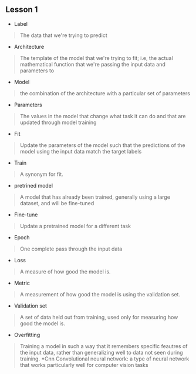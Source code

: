 ## Lesson 1

* Label 
> The data that we're trying to predict
* Architecture
> The template of the model that we're trying to fit; i.e, the actual mathematical function that we're passing the input data and parameters to
* Model 
> the combination of the architecture with a particular set of parameters
* Parameters 
> The values in the model that change what task it can do and that are updated through model training
* Fit
> Update the parameters of the model such that the predictions of the model using the input data match the target labels
* Train
> A synonym for fit.
* pretrined model
> A model that has already been trained, generally using a large dataset, and will be fine-tuned
* Fine-tune
>Update a pretrained model for a different task

* Epoch
> One complete pass through the input data
* Loss 
> A measure of how good the model is.
* Metric
> A measurement of how good the model is using the validation set.
* Validation set
> A set of data held out from training, used only for measuring how good the model is.
* Overfitting
> Training a model in such a way that it remembers specific feautres of the input data, rather than generalizing well to data not seen during training.
*Cnn
>Convolutional neural network:
a type of neural network that works particularly well for computer vision tasks